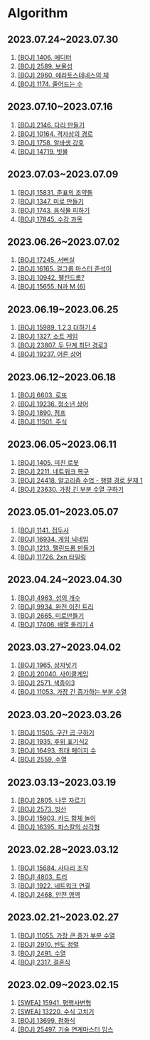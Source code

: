 # Algorithm

## 2023.07.24~2023.07.30
1. [[BOJ] 1406. 에디터](https://www.acmicpc.net/problem/1406)
2. [[BOJ] 2589. 보물섬](https://www.acmicpc.net/problem/2589)
3. [[BOJ] 2960. 에라토스테네스의 체](https://www.acmicpc.net/problem/2960)
4. [[BOJ] 1174. 줄어드는 수](https://www.acmicpc.net/problem/1174)

## 2023.07.10~2023.07.16
1. [[BOJ] 2146. 다리 만들기](https://www.acmicpc.net/problem/2146)
2. [[BOJ] 10164. 격자상의 경로](https://www.acmicpc.net/problem/10164)
3. [[BOJ] 1758. 알바생 강호](https://www.acmicpc.net/problem/1758)
4. [[BOJ] 14719. 빗물](https://www.acmicpc.net/problem/14719)

## 2023.07.03~2023.07.09
1. [[BOJ] 15831. 준표의 조약돌](https://www.acmicpc.net/problem/15831)
2. [[BOJ] 1347. 미로 만들기](https://www.acmicpc.net/problem/1347)
3. [[BOJ] 1743. 음식물 피하기](https://www.acmicpc.net/problem/1743)
4. [[BOJ] 17845. 수강 과목](https://www.acmicpc.net/problem/17845)

## 2023.06.26~2023.07.02
1. [[BOJ] 17245. 서버실](https://www.acmicpc.net/problem/17245)
2. [[BOJ] 16165. 걸그룹 마스터 준석이](https://www.acmicpc.net/problem/16165)
3. [[BOJ] 10942. 팰린드롬?](https://www.acmicpc.net/problem/10942)
4. [[BOJ] 15655. N과 M (6)](https://www.acmicpc.net/problem/15655)

## 2023.06.19~2023.06.25
1. [[BOJ] 15989. 1,2,3 더하기 4](https://www.acmicpc.net/problem/15989)
2. [[BOJ] 1327. 소트 게임](https://www.acmicpc.net/problem/1327)
3. [[BOJ] 23807. 두 단계 최단 경로3](https://www.acmicpc.net/problem/23807)
4. [[BOJ] 19237. 어른 상어](https://www.acmicpc.net/problem/19237)

## 2023.06.12~2023.06.18
1. [[BOJ] 6603. 로또](https://www.acmicpc.net/problem/6603)
2. [[BOJ] 19236. 청소년 상어](https://www.acmicpc.net/problem/19236)
3. [[BOJ] 1890. 점프](https://www.acmicpc.net/problem/1890)
4. [[BOJ] 11501. 주식](https://www.acmicpc.net/problem/11501)

## 2023.06.05~2023.06.11
1. [[BOJ] 1405. 미친 로봇](https://www.acmicpc.net/problem/1405)
2. [[BOJ] 2211. 네트워크 복구](https://www.acmicpc.net/problem/2211)
3. [[BOJ] 24418. 알고리즘 수업 - 행렬 경로 문제 1](https://www.acmicpc.net/problem/24418)
4. [[BOJ] 23630. 가장 긴 부분 수열 구하기](https://www.acmicpc.net/problem/23630)

## 2023.05.01~2023.05.07
1. [[BOJ] 1141. 접두사](https://www.acmicpc.net/problem/1141)
2. [[BOJ] 16934. 게임 닉네임](https://www.acmicpc.net/problem/16934)
3. [[BOJ] 1213. 팰린드롬 만들기](https://www.acmicpc.net/problem/1213)
4. [[BOJ] 11726. 2xn 타일링](https://www.acmicpc.net/problem/11726)

## 2023.04.24~2023.04.30
1. [[BOJ] 4963. 섬의 개수](https://www.acmicpc.net/problem/4963)
2. [[BOJ] 9934. 완전 이진 트리](https://www.acmicpc.net/problem/9934)
3. [[BOJ] 2665. 미로만들기](https://www.acmicpc.net/problem/2665)
4. [[BOJ] 17406. 배열 돌리기 4](https://www.acmicpc.net/problem/17406)

## 2023.03.27~2023.04.02
1. [[BOJ] 1965. 상자넣기](https://www.acmicpc.net/problem/1965)
2. [[BOJ] 20040. 사이클게임](https://www.acmicpc.net/problem/20040)
3. [[BOJ] 2571. 색종이3](https://www.acmicpc.net/problem/2571)
4. [[BOJ] 11053. 가장 긴 증가하는 부분 수열](https://www.acmicpc.net/problem/11053)

## 2023.03.20~2023.03.26
1. [[BOJ] 11505. 구간 곱 구하기](https://www.acmicpc.net/problem/11505)
2. [[BOJ] 1935. 후위 표기식2](https://www.acmicpc.net/problem/1935)
3. [[BOJ] 16493. 최대 페이지 수](https://www.acmicpc.net/problem/16493)
4. [[BOJ] 2559. 수열](https://www.acmicpc.net/problem/2559)

## 2023.03.13~2023.03.19
1. [[BOJ] 2805. 나무 자르기](https://www.acmicpc.net/problem/2805)
2. [[BOJ] 2573. 빙산](https://www.acmicpc.net/problem/2573)
3. [[BOJ] 15903. 카드 합체 놀이](https://www.acmicpc.net/problem/15903)
4. [[BOJ] 16395. 파스칼의 삼각형](https://www.acmicpc.net/problem/16395)

## 2023.02.28~2023.03.12
1. [[BOJ] 15684. 사다리 조작](https://www.acmicpc.net/problem/15684)
2. [[BOJ] 4803. 트리](https://www.acmicpc.net/problem/4803)
3. [[BOJ] 1922. 네트워크 연결](https://www.acmicpc.net/problem/1922)
4. [[BOJ] 2468. 안전 영역](https://www.acmicpc.net/problem/2468)

## 2023.02.21~2023.02.27
1. [[BOJ] 11055. 가장 큰 증가 부분 수열](https://www.acmicpc.net/problem/11055)
2. [[BOJ] 2910. 빈도 정렬](https://www.acmicpc.net/problem/2910)
3. [[BOJ] 2491. 수열](https://www.acmicpc.net/problem/2491)
4. [[BOJ] 2317. 결혼식](https://www.acmicpc.net/problem/2317)

## 2023.02.09~2023.02.15
1. [[SWEA] 15941. 평행사변형](https://swexpertacademy.com/main/code/problem/problemDetail.do?contestProbId=AYVgOZEKOpcDFAQK)
2. [[SWEA] 13220. 수식 고치기](https://swexpertacademy.com/main/code/problem/problemDetail.do?contestProbId=AXzjz2V6-Q8DFASs)
3. [[BOJ] 13699. 점화식](https://www.acmicpc.net/problem/13699)
4. [[BOJ] 25497. 기술 연계마스터 임스](https://www.acmicpc.net/problem/25497)

